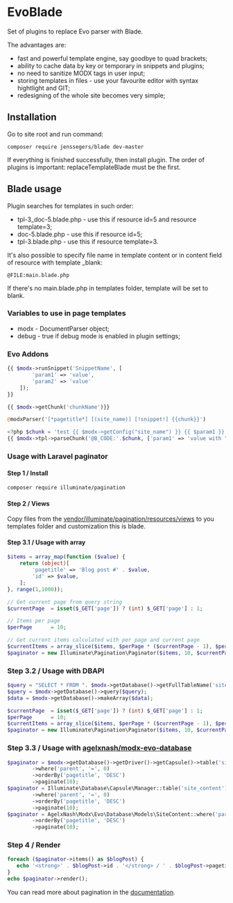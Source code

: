
# EvoBlade
Set of plugins to replace Evo parser with Blade.

The advantages are:
* fast and powerful template engine, say goodbye to quad brackets;
* ability to cache data by key or temporary in snippets and plugins;
* no need to sanitize MODX tags in user input;
* storing templates in files - use your favourite editor with syntax hightlight and GIT;
* redesigning of the whole site becomes very simple;

## Installation
Go to site root and run command:
```
composer require jenssegers/blade dev-master
```

If everything is finished successfully, then install plugin.
The order of plugins is important: replaceTemplateBlade must be the first.

## Blade usage
Plugin searches for templates in such order:
* tpl-3_doc-5.blade.php - use this if resource id=5 and resource template=3;
* doc-5.blade.php - use this if resource id=5;
* tpl-3.blade.php - use this if resource template=3.

It's also possible to specify file name in template content or in content field of resource with template _blank:
```
@FILE:main.blade.php
```
If there's no main.blade.php in templates folder, template will be set to blank.

### Variables to use in page templates
* modx - DocumentParser object;
* debug - true if debug mode is enabled in plugin settings;

### Evo Addons
```php
{{ $modx->runSnippet('SnippetName', [
        'param1' => 'value',
        'param2' => 'value'
    ]);
}}

{{ $modx->getChunk('chunkName')}}

@modxParser('[*pagetitle*] [(site_name)] [!snippet!] {{chunk}}')

<?php $chunk = 'test {{ $modx->getConfig("site_name") }} {{ $param1 }} {!! $param1 !!}'; ?>
{{ $modx->tpl->parseChunk('@B_CODE:'.$chunk, ['param1' => 'value with "quote"']) }}
```

### Usage with Laravel paginator
#### Step 1 / Install
```bash
composer require illuminate/pagination
```

#### Step 2 / Views
Copy files from the [vendor/illuminate/pagination/resources/views](https://github.com/illuminate/pagination/tree/master/resources/views) to you templates folder and customization this is blade.

#### Step 3.1 / Usage with array
```php
$items = array_map(function ($value) {
    return (object)[
        'pagetitle' => 'Blog post #' . $value,
        'id' => $value,
    ];
}, range(1,1000));

// Get current page from query string
$currentPage  = isset($_GET['page']) ? (int) $_GET['page'] : 1;

// Items per page
$perPage      = 10;

// Get current items calculated with per page and current page
$currentItems = array_slice($items, $perPage * ($currentPage - 1), $perPage);
$paginator = new Illuminate\Pagination\Paginator($items, 10, $currentPage);
```

### Step 3.2 / Usage with DBAPI
```php
$query = "SELECT * FROM ". $modx->getDatabase()->getFullTableName('site_content') . " WHERE parent=0 ORDER BY pageitle";
$query = $modx->getDatabase()->query($query);
$data = $modx->getDatabase()->makeArray($data);

$currentPage  = isset($_GET['page']) ? (int) $_GET['page'] : 1;
$perPage      = 10;
$currentItems = array_slice($items, $perPage * ($currentPage - 1), $perPage);
$paginator = new Illuminate\Pagination\Paginator($items, 10, $currentPage);
```

### Step 3.3 / Usage with [agelxnash/modx-evo-database](https://github.com/AgelxNash/modx-evo-database)
```php
$paginator = $modx->getDatabase()->getDriver()->getCapsule()->table('site_content')
        ->where('parent', '=', 0)
        ->orderBy('pagetitle', 'DESC')
        ->paginate(10);
$paginator = Illuminate\Database\Capsule\Manager::table('site_content')
        ->where('parent', '=', 0)
        ->orderBy('pagetitle', 'DESC')
        ->paginate(10);
$paginator = AgelxNash\Modx\Evo\Database\Models\SiteContent::where('parent', '=', 0)
        ->orderBy('pagetitle', 'DESC')
        ->paginate(10);
```

### Step 4 / Render
```php
foreach ($paginator->items() as $blogPost) {
   echo '<strong>' . $blogPost->id . '</strong> / ' . $blogPost->pagetitle . '<br />';
}
echo $paginator->render();
```
You can read more about pagination in the [documentation](https://laravel.com/docs/5.6/pagination).
